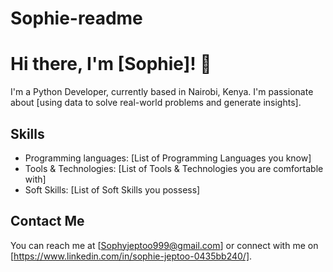 # Sophie-readme
# Hi there, I'm [Sophie]! 👋

I'm a Python Developer, currently based in Nairobi, Kenya. I'm passionate about [using data to solve real-world problems and generate insights].

## Skills

- Programming languages: [List of Programming Languages you know]
- Tools & Technologies: [List of Tools & Technologies you are comfortable with]
- Soft Skills: [List of Soft Skills you possess]

## Contact Me

You can reach me at [Sophyjeptoo999@gmail.com] or connect with me on [https://www.linkedin.com/in/sophie-jeptoo-0435bb240/].
